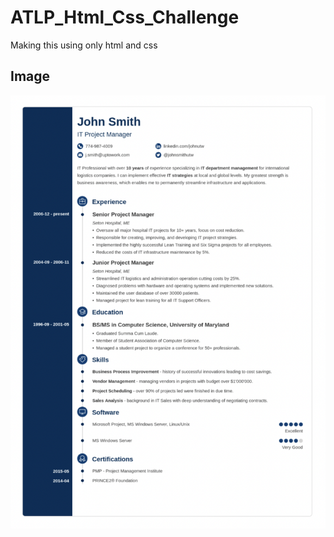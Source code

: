 # ATLP_Html_Css_Challenge
Making this using only html and css
## Image
![alt text](https://github.com/Byiringiro-saad/ATLP_Challenge/blob/main/index.png?raw=true)
